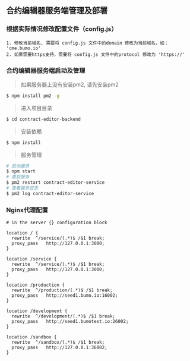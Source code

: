 
## 合约编辑器服务端管理及部署

### 根据实际情况修改配置文件（config.js）

```
1. 修改当前域名, 需要将 config.js 文件中的domain 修改为当前域名，如： 'cme.bumo.io'
2. 如果需要https支持，需要将 config.js 文件中的protocol 修改为 'https://'
```

### 合约编辑器服务端启动及管理
> 如果服务器上没有安装pm2, 请先安装pm2

```bash
$ npm install pm2 -g
```

> 进入项目目录

```bash
$ cd contract-editor-backend
```

> 安装依赖

```bash
$ npm install
```

> 服务管理

```bash
# 启动服务
$ npm start
# 重启服务
$ pm2 restart contract-editor-service
# 查看服务日志
$ pm2 log contract-editor-service
```

### Nginx代理配置

``` nginx
# in the server {} configuration block

location / {
  rewrite  ^/service/(.*)$ /$1 break;
  proxy_pass   http://127.0.0.1:3000;
}

location /service {
  rewrite  ^/service/(.*)$ /$1 break;
  proxy_pass   http://127.0.0.1:3000;
}

location /production {
  rewrite  ^/production/(.*)$ /$1 break;
  proxy_pass   http://seed1.bumo.io:16002;
}

location /development {
  rewrite  ^/development/(.*)$ /$1 break;
  proxy_pass   http://seed1.bumotest.io:26002;
}

location /sandbox {
  rewrite  ^/sandbox/(.*)$ /$1 break;
  proxy_pass   http://127.0.0.1:36002;
}

```
